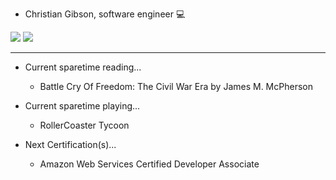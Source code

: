 - Christian Gibson, software engineer 💻


<div>

<img src="https://github-readme-stats.vercel.app/api/top-langs/?username=Christian-Gibson&layout=compact&langs_count=7&theme=synthwave"/>   
<img src="https://github-readme-stats.vercel.app/api?username=Christian-Gibson&theme=synthwave&hide_rank=true"/>
   
</div>

-----
                    
 - Current sparetime reading...
     - Battle Cry Of Freedom: The Civil War Era by James M. McPherson

- Current sparetime playing...
     - RollerCoaster Tycoon 

- Next Certification(s)...
     - Amazon Web Services Certified Developer Associate



<!---
Christian-Gibson/Christian-Gibson is a ✨ special ✨ repository because its `README.md` (this file) appears on your GitHub profile.
You can click the Preview link to take a look at your changes.
--->
